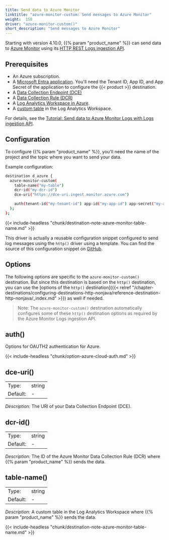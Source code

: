 ```yaml
---
title: Send data to Azure Monitor
linktitle: "azure-monitor-custom: Send messages to Azure Monitor"
weight:  150
driver: "azure-monitor-custom()"
short_description: "Send messages to Azure Monitor"
---
```

<!-- This file is under the copyright of Axoflow, and licensed under Apache License 2.0, except for using the Axoflow and AxoSyslog trademarks. -->

Starting with version 4.10.0, {{% param "product_name" %}} can send data to [Azure Monitor](https://learn.microsoft.com/en-us/azure/azure-monitor/overview) using its [HTTP REST Logs ingestion API](https://learn.microsoft.com/en-us/azure/azure-monitor/logs/logs-ingestion-api-overview#rest-api-call).

## Prerequisites

- An Azure subscription.
- A [Microsoft Entra application](https://learn.microsoft.com/en-us/azure/azure-monitor/logs/tutorial-logs-ingestion-portal#create-azure-ad-application). You'll need the Tenant ID, App ID, and App Secret of the application to configure the {{< product >}} destination.
- A [Data Collection Endpoint (DCE)](https://learn.microsoft.com/en-us/azure/azure-monitor/essentials/data-collection-endpoint-overview?tabs=portal)
- A [Data Collection Rule (DCR)](https://learn.microsoft.com/en-us/azure/azure-monitor/essentials/data-collection-rule-create-edit?tabs=portal)
- A [Log Analytics Workspace in Azure](https://learn.microsoft.com/en-us/azure/azure-monitor/logs/log-analytics-workspace-overview).
- A [custom table](https://learn.microsoft.com/en-us/azure/azure-monitor/logs/create-custom-table?tabs=azure-portal-1%2Cazure-portal-2%2Cazure-portal-3#create-a-custom-table) in the Log Analytics Workspace.

For details, see the [Tutorial: Send data to Azure Monitor Logs with Logs ingestion API](https://learn.microsoft.com/en-us/azure/azure-monitor/logs/tutorial-logs-ingestion-portal).

## Configuration

To configure {{% param "product_name" %}}, you'll need the name of the project and the topic where you want to send your data.

Example configuration:

```sh
destination d_azure {
  azure-monitor-custom(
    table-name("my-table")
    dcr-id("my-dcr-id")
    dce-uri("https://dce-uri.ingest.monitor.azure.com")

    auth(tenant-id("my-tenant-id") app-id("my-app-id") app-secret("my-app-secret"))
  );
};
```

{{< include-headless "chunk/destination-note-azure-monitor-table-name.md" >}}

This driver is actually a reusable configuration snippet configured to send log messages using the `http()` driver using a template. You can find the source of this configuration snippet on [GitHub](https://github.com/axoflow/axosyslog/blob/main/scl/azure/azure-monitor.conf).

## Options

The following options are specific to the `azure-monitor-custom()` destination. But since this destination is based on the `http()` destination, you can use the [options of the `http()` destination]({{< relref "/chapter-destinations/configuring-destinations-http-nonjava/reference-destination-http-nonjava/_index.md" >}}) as well if needed.

> Note: The `azure-monitor-custom()` destination automatically configures some of these `http()` destination options as required by the Azure Monitor Logs ingestion API.

<!-- FIXME xinclude the http options -->

## auth()

Options for OAUTH2 authentication for Azure.

{{< include-headless "chunk/option-azure-cloud-auth.md" >}}

## dce-uri()

|          |                            |
| -------- | -------------------------- |
| Type:    | string |
| Default: | - |

*Description:* The URI of your Data Collection Endpoint (DCE).

## dcr-id()

|          |                            |
| -------- | -------------------------- |
| Type:    | string |
| Default: | - |

*Description:* The ID of the Azure Monitor Data Collection Rule (DCR) where {{% param "product_name" %}} sends the data.

## table-name()

|          |                            |
| -------- | -------------------------- |
| Type:    | string |
| Default: | - |

*Description:* A custom table in the Log Analytics Workspace where {{% param "product_name" %}} sends the data.

{{< include-headless "chunk/destination-note-azure-monitor-table-name.md" >}}
